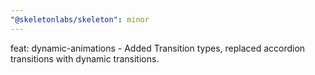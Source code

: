```yaml
---
"@skeletonlabs/skeleton": minor
---
```


feat: dynamic-animations - Added Transition types, replaced accordion transitions with dynamic transitions.
